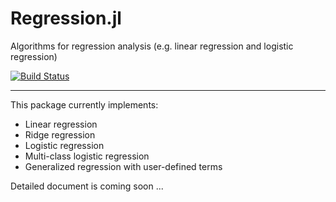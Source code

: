 Regression.jl
=============

Algorithms for regression analysis (e.g. linear regression and logistic regression)

[![Build Status](https://travis-ci.org/lindahua/Regression.jl.svg?branch=master)](https://travis-ci.org/lindahua/Regression.jl)

---

This package currently implements:

* Linear regression
* Ridge regression
* Logistic regression
* Multi-class logistic regression
* Generalized regression with user-defined terms

Detailed document is coming soon ...
